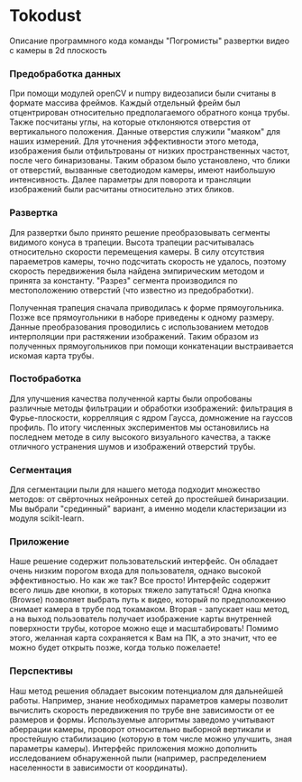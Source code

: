 # Tokodust
Описание программного кода команды "Погромисты" развертки видео с камеры в 2d плоскость

### Предобработка данных
При помощи модулей openCV и numpy видеозаписи были считаны в формате массива фреймов. 
Каждый отдельный фрейм был отцентрирован относительно предполагаемого обратного конца трубы. Также посчитаны углы, на которые отклоняются отверстия от вертикального положения. 
Данные отверстия служили "маяком" для наших измерений. Для уточнения эффективности этого метода, изображения были отфильтрованы от низких пространственных частот, после чего бинаризованы. Таким образом было установлено, что блики от отверстий, вызванные светодиодом камеры, имеют наибольшую интенсивность. Далее параметры для поворота и трансляции изображений были расчитаны относительно этих бликов.

### Развертка
Для развертки было принято решение преобразовывать сегменты видимого конуса в трапеции. Высота трапеции расчитывалась относительно скорости перемещения камеры. В силу отсутствия параеметров камеры, точно подсчитать скорость не удалось, поэтому скорость передвижения была найдена эмпирическим методом и принята за константу.
"Разрез" сегмента производился по местоположению отверстий (что известно из предобработки).

Полученная трапеция сначала приводилась к форме прямоугольника. Позже все прямоугольники в наборе приведены к одному размеру. Данные преобразования проводились с использованием методов интерполяции при растяжении изображений.
Таким образом из полученных прямоугольников при помощи конкатенации выстраивается искомая карта трубы.

### Постобработка
Для улучшения качества полученной карты были опробованы различные методы фильтрации и обработки изображений: фильтрация в Фурье-плоскости, коррелляция с ядром Гаусса, домножение на гауссов профиль. По итогу численных экспериментов мы остановились на последнем методе в силу высокого визуального качества, а также отличного устранения шумов и изображений отверстий трубы.

### Сегментация
Для сегментации пыли для нашего метода подходит множество методов: от свёрточных нейронных сетей до простейшей бинаризации. Мы выбрали "срединный" вариант, а именно модели кластеризации из модуля scikit-learn.

### Приложение
Наше решение содержит пользовательский интерфейс. Он обладает очень низким порогом входа для пользователя, однако высокой эффективностью. Но как же так? Все просто! Интерфейс содержит всего лишь две кнопки, в которых тяжело запутаться! Одна кнопка (Browse) позволяет выбрать путь к видео, который по предположению снимает камера в трубе под токамаком. Вторая - запускает наш метод, а на выход пользователь получает изображение карты внутренней поверхности трубы, которое можно еще и масштабировать! Помимо этого, желанная карта сохраняется к Вам на ПК, а это значит, что ее можно будет открыть позже, когда только пожелаете!

### Перспективы
Наш метод решения обладает высоким потенциалом для дальнейшей работы. Например, знание необходимых параметров камеры позволит вычислить скорость передвижения по трубе вне зависимости от ее размеров и формы. Используемые алгоритмы заведомо учитывают аберрации камеры, проворот относительно выборной вертикали и простейшую стабилизацию (которую в том числе можно улучшить, зная параметры камеры). 
Интерфейс приложения можно дополнить исследованием обнаруженной пыли (например, распределением населенности в зависимости от координаты).
